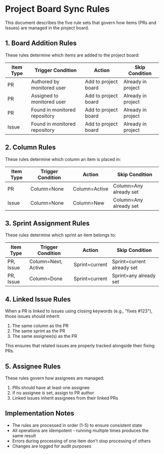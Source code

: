 # Project Board Sync Rules

This document describes the five rule sets that govern how items (PRs and Issues) are managed in the project board.

## 1. Board Addition Rules

These rules determine which items are added to the project board:

| Item Type | Trigger Condition             | Action               | Skip Condition     |
|-----------|-------------------------------|----------------------|--------------------|
| PR        | Authored by monitored user    | Add to project board | Already in project |
| PR        | Assigned to monitored user    | Add to project board | Already in project |
| PR        | Found in monitored repository | Add to project board | Already in project |
| Issue     | Found in monitored repository | Add to project board | Already in project |

## 2. Column Rules

These rules determine which column an item is placed in:

| Item Type | Trigger Condition | Action        | Skip Condition         |
|-----------|-------------------|---------------|------------------------|
| PR        | Column=None       | Column=Active | Column=Any already set |
| Issue     | Column=None       | Column=New    | Column=Any already set |

## 3. Sprint Assignment Rules

These rules determine which sprint an item belongs to:

| Item Type | Trigger Condition   | Action         | Skip Condition             |
|-----------|---------------------|----------------|----------------------------|
| PR, Issue | Column=Next, Active | Sprint=current | Sprint=current already set |
| PR, Issue | Column=Done         | Sprint=current | Sprint=any already set     |

## 4. Linked Issue Rules

When a PR is linked to issues using closing keywords (e.g., "fixes #123"), those issues should inherit:

1. The same column as the PR
2. The same sprint as the PR
3. The same assignee(s) as the PR

This ensures that related issues are properly tracked alongside their fixing PRs.

## 5. Assignee Rules

These rules govern how assignees are managed:

1. PRs should have at least one assignee
2. If no assignee is set, assign to PR author
3. Linked issues inherit assignees from their linked PRs

## Implementation Notes

- The rules are processed in order (1-5) to ensure consistent state
- All operations are idempotent - running multiple times produces the same result
- Errors during processing of one item don't stop processing of others
- Changes are logged for audit purposes
